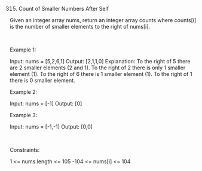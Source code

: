 315. Count of Smaller Numbers After Self

Given an integer array nums, return an integer array counts where counts[i] is the number of smaller elements to the right of nums[i].

 

Example 1:

Input: nums = [5,2,6,1]
Output: [2,1,1,0]
Explanation:
To the right of 5 there are 2 smaller elements (2 and 1).
To the right of 2 there is only 1 smaller element (1).
To the right of 6 there is 1 smaller element (1).
To the right of 1 there is 0 smaller element.


Example 2:

Input: nums = [-1]
Output: [0]


Example 3:

Input: nums = [-1,-1]
Output: [0,0]


 

Constraints:

1 <= nums.length <= 105
-104 <= nums[i] <= 104